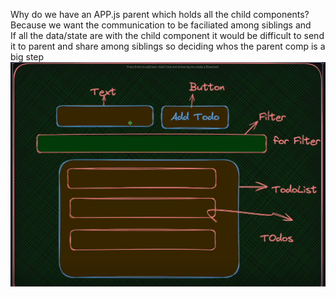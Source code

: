 Why do we have an APP.js parent which holds all the child components? Because we want the communication to be faciliated among siblings and  
If all the data/state are with the child component it would be difficult to send it to parent and share among siblings
so deciding whos the parent comp is a big step
![alt text](image.png)
